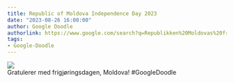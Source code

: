 ```yaml
---
title: Republic of Moldova Independence Day 2023
date: "2023-08-26 16:00:00"
author: Google Doodle
authorlink: https://www.google.com/search?q=Republikken%20Moldovas%20frigj%C3%B8ringsdag
tags:
- Google-Doodle
---
```

<img src="https://www.google.com/logos/doodles/2023/republic-of-moldova-independence-day-2023-6753651837109928-law.gif" referrerpolicy="no-referrer"><br>Gratulerer med frigjøringsdagen, Moldova! #GoogleDoodle